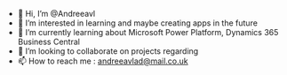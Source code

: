 - 👋 Hi, I’m @Andreeavl
- 👀 I’m interested in learning and maybe creating apps in the future
- 🌱 I’m currently learning about Microsoft Power Platform, Dynamics 365 Business Central
- 💞️ I’m looking to collaborate on projects regarding 
- 📫 How to reach me : andreeavlad@mail.co.uk

<!---
Andreeavl/Andreeavl is a ✨ special ✨ repository because its `README.md` (this file) appears on your GitHub profile.
You can click the Preview link to take a look at your changes.
--->
